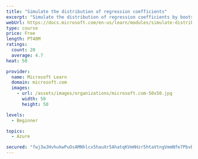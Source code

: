 ```yaml
---
title: "Simulate the distribution of regression coefficients"
excerpt: "Simulate the distribution of regression coefficients by bootstrapping"
webUrl: https://docs.microsoft.com/en-us/learn/modules/simulate-distribution-regression-coefficients/simulate-distribution-regression-coefficients/
type: course
price: Free
length: PT40M
ratings:
  count: 20
  average: 4.7
heat: 50

provider:
  name: Microsoft Learn
  domain: microsoft.com
  images:
    - url: /assets/images/organizations/microsoft.com-50x50.jpg
      width: 50
      height: 50

levels:
  - Beginner

topics:
  - Azure

secured: "fwj3wJHvhukwPuOsAMNhlcx5hauXr5AhatqKVmHHzr5htaVtngVmmNfe7PbvbO30Zl0dVUw4u3bxPuqemu3mqtAlhYpKGIKM5LUlA+L6hS4Df3SUFetGk3xE0GQsrcdnjd2GqzR0KNUrWiirXxNt1Yv4Rbx0cO3SnIJulcnV9YDQYHMYX7CV3JzafD0qwva9xHlCe5E8/MjPvj6zwiNah3Cn49pkFkyjL9/7fCfRTIXbg6/5U80yUPyxepU5l2RjiitSxybXrFacurDR4TE3juUdyCy4noSzvkMEmDPyosrmN5OB32134XSDVT8Qy9rrfFX6gqvikokfPSzPiRZumlcLTM9zj2zOsY3TOE+1Gv1Wg1dnp6eRBVaV2FugWyZvnl3dt1b0aMOUonFADJOmCg==;P209eJE+WtJNL7rFOvNYtQ=="
---
```


